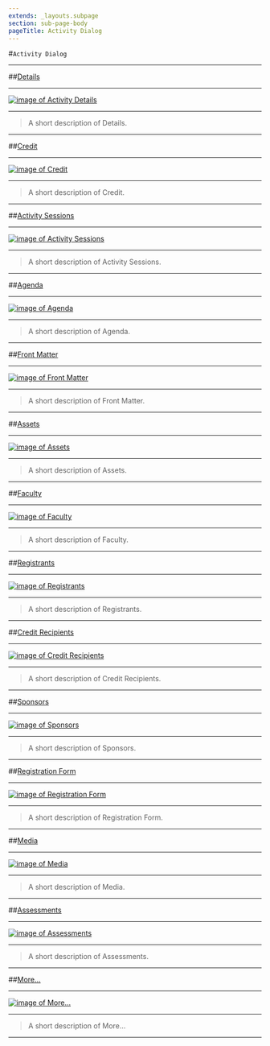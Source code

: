 ```yaml
---
extends: _layouts.subpage
section: sub-page-body
pageTitle: Activity Dialog
---
```


#`Activity Dialog`

---

##[Details](/activity-details)

---

[![image of Activity Details](../img/activity/Details.png)](/activity-details)

---

>A short description of Details.

---

##[Credit](/credit)

---
 
[![image of Credit](../img/activity/Credit.png)](/credit)

---

>A short description of Credit.

---

##[Activity Sessions](/activity-sessions)

---
 
[![image of Activity Sessions](../img/activity/Sessions.png)](/activity-sessions)

---

>A short description of Activity Sessions.

---

##[Agenda](/agenda)

---

[![image of Agenda](../img/activity/Details.png)](/agenda)

---

>A short description of Agenda.

---

##[Front Matter](/front-matter)

---

[![image of Front Matter](../img/activity/FrontMatter.png)](/front-matter)

---

>A short description of Front Matter.

---

##[Assets](/assets)

---

[![image of Assets](../img/activity/Assets.png)](/assets)

---

>A short description of Assets.

---

##[Faculty](/faculty)

---

[![image of Faculty](../img/activity/Faculty.png)](/faculty)

---

>A short description of Faculty.

---

##[Registrants](/registrants)

---

[![image of Registrants](../img/activity/Registrants.png)](/registrants)

---

>A short description of Registrants.

---

##[Credit Recipients](/credit-recipients)

---

[![image of Credit Recipients](../img/activity/get_credit.png)](/credit-recipients)

---

>A short description of Credit Recipients.

---

##[Sponsors](/sponsors)

---

[![image of Sponsors](../img/activity/get_credit.png)](/sponsors)

---

>A short description of Sponsors.

---

##[Registration Form](/registration-form)

---

[![image of Registration Form](../img/activity/outcomes.png)](/registration-form)

---

>A short description of Registration Form.

---

##[Media](/media)

---

[![image of Media](../img/activity/topics.png)](/media)

---

>A short description of Media.

---

##[Assessments](/assessments)

---

[![image of Assessments](../img/activity/topics.png)](/assessments)

---

>A short description of Assessments.

---

##[More...](/more)

---

[![image of More...](../img/activity/topics.png)](/more)

---

>A short description of More...

---